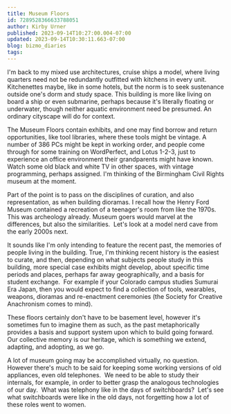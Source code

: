 ```yaml
---
title: Museum Floors
id: 7289528366633788051
author: Kirby Urner
published: 2023-09-14T10:27:00.004-07:00
updated: 2023-09-14T10:30:11.663-07:00
blog: bizmo_diaries
tags: 
---
```


[](https://blogger.googleusercontent.com/img/b/R29vZ2xl/AVvXsEgaDt-Q4iryf_VVMHuwaauwKZj6AthzT1KSlH2La5cNrWUJnUfSDjnzjBrQVNrAdC4Y4WbPC0MZuBN_fgl7m34-026SAYUKS0zlpPTWJTvp9dJ363VT7sYBluSOkfSzWtu55XE49ixEkQ0DILw0cKCSitx8NnLsrgmCu_GSvY_1qXLBnzEqshvb/s5258/switchboard_operators.jpeg)
I'm back to my mixed use architectures, cruise ships a model, where living quarters need not be redundantly outfitted with kitchens in every unit. Kitchenettes maybe, like in some hotels, but the norm is to seek sustenance outside one's dorm and study space. This building is more like living on board a ship or even submarine, perhaps because it's literally floating or underwater, though neither aquatic environment need be presumed. An ordinary cityscape will do for context.

The Museum Floors contain exhibits, and one may find borrow and return opportunities, like tool libraries, where these tools might be vintage. A number of 386 PCs might be kept in working order, and people come through for some training on WordPerfect, and Lotus 1-2-3, just to experience an office environment their grandparents might have known. Watch some old black and white TV in other spaces, with vintage programming, perhaps assigned. I'm thinking of the Birmingham Civil Rights museum at the moment.

Part of the point is to pass on the disciplines of curation, and also representation, as when building dioramas. I recall how the Henry Ford Museum contained a recreation of a teenager's room from like the 1970s. This was archeology already. Museum goers would marvel at the differences, but also the similarities.  Let's look at a model nerd cave from the early 2000s next.

It sounds like I'm only intending to feature the recent past, the memories of people living in the building. True, I'm thinking recent history is the easiest to curate, and then, depending on what subjects people study in this building, more special case exhibits might develop, about specific time periods and places, perhaps far away geographically, and a basis for student exchange.  For example if your Colorado campus studies Sumurai Era Japan, then you would expect to find a collection of tools, wearables, weapons, dioramas and re-enactment ceremonies (the Society for Creative Anachronism comes to mind).

These floors certainly don't have to be basement level, however it's sometimes fun to imagine them as such, as the past metaphorically provides a basis and support system upon which to build going forward. Our collective memory is our heritage, which is something we extend, adapting, and adopting, as we go.

A lot of museum going may be accomplished virtually, no question. However there's much to be said for keeping some working versions of old appliances, even old telephones.  We need to be able to study their internals, for example, in order to better grasp the analogous technologies of our day.  What was telephony like in the days of switchboards?  Let's see what switchboards were like in the old days, not forgetting how a lot of these roles went to women.